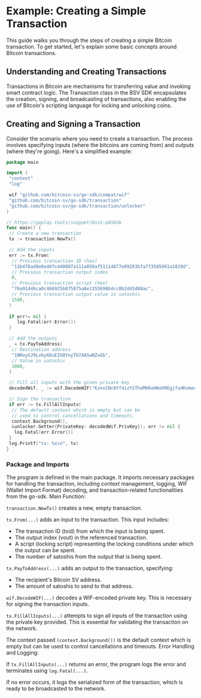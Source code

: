 # Example: Creating a Simple Transaction

This guide walks you through the steps of creating a simple Bitcoin transaction. To get started, let's explain some basic concepts around Bitcoin transactions.

## Understanding and Creating Transactions

Transactions in Bitcoin are mechanisms for transferring value and invoking smart contract logic. The Transaction class in the BSV SDK encapsulates the creation, signing, and broadcasting of transactions, also enabling the use of Bitcoin's scripting language for locking and unlocking coins.

## Creating and Signing a Transaction

Consider the scenario where you need to create a transaction. The process involves specifying inputs (where the bitcoins are coming from) and outputs (where they're going). Here's a simplified example:

``` go
package main

import (
 "context"
 "log"

 wif "github.com/bitcoin-sv/go-sdk/compat/wif"
 "github.com/bitcoin-sv/go-sdk/transaction"
 "github.com/bitcoin-sv/go-sdk/transaction/unlocker"
)

// https://goplay.tools/snippet/bnsS-pA56ob
func main() {
 // Create a new transaction
 tx := transaction.NewTx()

 // Add the inputs
 err := tx.From(
  // Previous transaction ID (hex)
  "11b476ad8e0a48fcd40807a111a050af51114877e09283bfa7f3505081a1819d",
  // Previous transaction output index
  0,
  // Previous transaction script (hex)
  "76a9144bca0c466925b875875a8e1355698bdcc0b2d45d88ac",
  // Previous transaction output value in satoshis
  1500,
 )
 
 if err!= nil {
    log.Fatal(err.Error())
 }

 // Add the outputs
 _ = tx.PayToAddress(
  // Destination address
  "1NRoySJ9Lvby6DuE2UQYnyT67AASwNZxGb",
  // Value in satoshis
  1000,
 )

 // Fill all inputs with the given private key
 decodedWif, _ := wif.DecodeWIF("KznvCNc6Yf4iztSThoMH6oHWzH9EgjfodKxmeuUGPq5DEX5maspS")

 // Sign the transaction
 if err := tx.FillAllInputs(
  // The default context which is empty but can be 
  // used to control cancellations and timeouts.
  context.Background(), 
  &unlocker.Getter{PrivateKey: decodedWif.PrivKey}); err != nil {
   log.Fatal(err.Error())
 }
 log.Printf("tx: %s\n", tx)
}

```

### Package and Imports

The program is defined in the main package.
It imports necessary packages for handling the transaction, including context management, logging, WIF (Wallet Import Format) decoding, and transaction-related functionalities from the go-sdk.
Main Function:

`transaction.NewTx()` creates a new, empty transaction.

`tx.From(...)` adds an input to the transaction. This input includes:

- The transaction ID (txid) from which the input is being spent.
- The output index (vout) in the referenced transaction.
- A script (locking script) representing the locking conditions under which the output can be spent.
- The number of satoshis from the output that is being spent.

`tx.PayToAddress(...)` adds an output to the transaction, specifying:

- The recipient's Bitcoin SV address.
- The amount of satoshis to send to that address.

`wif.DecodeWIF(...)` decodes a WIF-encoded private key. This is necessary for signing the transaction inputs.

`tx.FillAllInputs(...)` attempts to sign all inputs of the transaction using the private key provided. This is essential for validating the transaction on the network.

The context passed `(context.Background())` is the default context which is empty but can be used to control cancellations and timeouts.
Error Handling and Logging:

If `tx.FillAllInputs(...)` returns an error, the program logs the error and terminates using `log.Fatal(...)`.

If no error occurs, it logs the serialized form of the transaction, which is ready to be broadcasted to the network.
